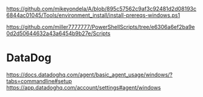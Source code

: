 https://github.com/mikeyondela/A/blob/895c57562c9af3c92481d2d08193c6844ac01045/Tools/environment_install/install-prereqs-windows.ps1

https://github.com/miller7777777/PowerShellScripts/tree/e6306a6ef2ba9e0d2d50644632a43a6454b9b27e/Scripts

# DataDog
https://docs.datadoghq.com/agent/basic_agent_usage/windows/?tabs=commandline#setup
https://app.datadoghq.com/account/settings#agent/windows
